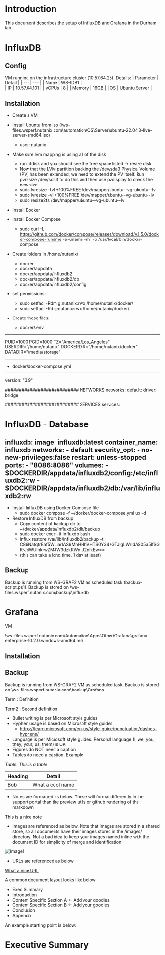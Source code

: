 # Introduction

This document describes the setup of InfluxDB and Grafana in the Durham lab.

# InfluxDB

## Config

VM running on the infrastructure cluster (10.57.64.25). Details:
| Parameter | Detail |
| --- | --- |
| Name | WS-IDB1 |  
| IP | 10.57.64.101 |
| vCPUs | 8 |
| Memory | 16GB |
| OS | Ubuntu Server |

## Installation

- Create a VM
- Install Ubuntu from iso (\\ws-files.wsperf.nutanix.com\automation\OS\Server\ubuntu-22.04.3-live-server-amd64.iso)
  - user: nutanix
- Make sure lvm mapping is using all of the disk
  - run cfdisk and you should see the free space listed -> resize disk
  - Now that the LVM partition backing the  /dev/sda3 Physical Volume (PV) has been extended, we need to extend the PV itself. Run pvresize /dev/sda3 to do this and then use pvdisplay to check the new size.
  - sudo lvresize -tvl +100%FREE /dev/mapper/ubuntu--vg-ubuntu--lv
  - sudo lvresize -vl +100%FREE /dev/mapper/ubuntu--vg-ubuntu--lv
  - sudo resize2fs /dev/mapper/ubuntu--vg-ubuntu--lv
- Install Docker
- Install Docker Compose
  -  sudo curl -L https://github.com/docker/compose/releases/download/v2.5.0/docker-compose-`uname -s`-`uname -m` -o /usr/local/bin/docker-compose
- Create folders in /home/nutanix/
  - docker
  - docker/appdata
  - docker/appdata/influxdb2
  - docker/appdata/influxdb2/db
  - docker/appdata/influxdb2/config
- set permissions:
  -  sudo setfacl -Rdm g:nutanix:rwx /home/nutanix/docker/
  -  sudo setfacl -Rd g:nutanix:rwx /home/nutanix/docker/

- Create these files:
  - docker/.env
----
PUID=1000
PGID=1000
TZ="America/Los_Angeles"
USERDIR="/home/nutanix"
DOCKERDIR="/home/nutanix/docker"
DATADIR="/media/storage"

----

  - docker/docker-compose.yml

----
version: "3.9"

########################### NETWORKS
networks:
  default:
    driver: bridge

########################### SERVICES
services:
# InfluxDB - Database
  influxdb:
    image: influxdb:latest
    container_name: influxdb
    networks:
      - default
    security_opt:
      - no-new-privileges:false
    restart: unless-stopped
    ports:
      - "8086:8086"
    volumes:
      - $DOCKERDIR/appdata/influxdb2/config:/etc/influxdb2:rw
      - $DOCKERDIR/appdata/influxdb2/db:/var/lib/influxdb2:rw
----



- Install InfluxDB using Docker Compose file
  - sudo docker compose -f ~/docker/docker-compose.yml up -d
- Restore InfluxDB from backup
  - Copy content of backup dir to ~/docker/appdata/influxdb2/db/backup
  - sudo docker exec -it influxdb bash
  - influx restore /var/lib/influxdb2/backup -t C89NatqtrEaf5WLiarIAS9MhHHhVHTS0Y34zGTJlgLWrldAS05a5lfSGK-JdWUlhkrwZMJW3dzkRWn-J2nikEw==
  - (this can take a long time, 1 day at least)

## Backup

Backup is running from WS-GRAF2 VM as scheduled task (backup-script.ps1). Backup is stored on
\\ws-files.wsperf.nutanix.com\backup\influxdb



# Grafana

VM

\\ws-files.wsperf.nutanix.com\Automation\Apps\Other\Grafana\grafana-enterprise-10.2.0.windows-amd64.msi

## Installation

## Backup

Backup is running from WS-GRAF2 VM as scheduled task. Backup is stored on
\\ws-files.wsperf.nutanix.com\backup\Grafana

  
Term
: Definition

Term2
: Second definition

- Bullet writing is per Microsoft style guides
- Hyphen usage is based on Microsoft style guides
  - https://learn.microsoft.com/en-us/style-guide/punctuation/dashes-hyphens/
- Language is per Microsoft style guides. Personal language (I, we, you, they, your, us, them) is OK
- Figures do NOT need a caption
- Tables do need a caption. Example

_Table. This is a table_

| Heading | Detail |
| --- | --- |
| Bob | What a cool name | 

- Notes are formatted as below. These will format differently in the support portal than the preview utils or github rendering of the markdown

<Note>
  This is a nice note
</note>

- Images are referenced as below. Note that images are stored in a shared store, so all documents have their images stored in the /images/ directory. Not a bad idea to keep your images named inline with the document ID for simplicity of merge and identification

![Image!](../images/TN-ID-image01.png "Image Caption")

- URLs are referenced as below

[What a nice URL](https://thatjameskindonblokeisbloodygoodlooking/thanksdave.html)

A common document layout looks like below

- Exec Summary
- Introduction
- Content Specific Section A <- Add your goodies
- Content Specific Section B <- Add your goodies
- Conclusion
- Appendix

An example starting point is below:

# Executive Summary